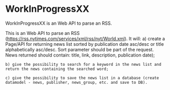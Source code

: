 # WorkInProgressXX
WorkInProgressXX is an Web API to parse an RSS.

This is an Web API to parse an RSS (https://rss.nytimes.com/services/xml/rss/nyt/World.xml). 
It will:
    a) create a Page/API for returning news list sorted by publication date asc/desc or title alphabetically asc/desc. Sort parameter should be part of the request. News returned should contain: title, link, description, publication date);
    
    b) give the possibility to search for a keyword in the news list and return the news containing the searched word;
    
    c) give the possibility to save the news list in a database (create datamodel - news, publisher, news_group, etc. and save to DB).
